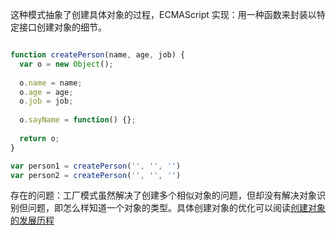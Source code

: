 这种模式抽象了创建具体对象的过程，ECMAScript 实现：用一种函数来封装以特定接口创建对象的细节。

```javascript

function createPerson(name, age, job) {
  var o = new Object();
  
  o.name = name;
  o.age = age;
  o.job = job;
  
  o.sayName = function() {};
  
  return o;
}

var person1 = createPerson('', '', '')
var person2 = createPerson('', '', '')

```

存在的问题：工厂模式虽然解决了创建多个相似对象的问题，但却没有解决对象识别但问题，即怎么样知道一个对象的类型。具体创建对象的优化可以阅读[创建对象的发展历程](https://github.com/hoanFir/blogs/blob/master/JavaScript%20%E5%9F%BA%E7%A1%80/29-%E5%88%9B%E5%BB%BA%E5%AF%B9%E8%B1%A1%E7%9A%84%E5%8F%91%E5%B1%95%E5%8E%86%E7%A8%8B.md)



